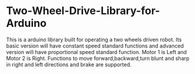 Two-Wheel-Drive-Library-for-Arduino
===================================

This is a arduino library built for operating a two wheels driven robot. Its basic version will have constant speed standard functions and advanced version will have proportional speed standard function.
Motor 1 is Left and Motor 2 is Right.
Functions to move forward,backward,turn blunt and sharp in right and left directions and brake are supported.
